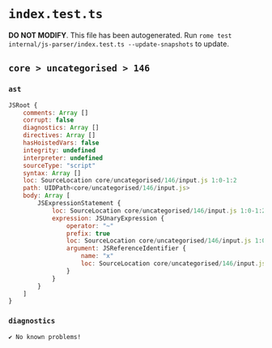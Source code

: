 # `index.test.ts`

**DO NOT MODIFY**. This file has been autogenerated. Run `rome test internal/js-parser/index.test.ts --update-snapshots` to update.

## `core > uncategorised > 146`

### `ast`

```javascript
JSRoot {
	comments: Array []
	corrupt: false
	diagnostics: Array []
	directives: Array []
	hasHoistedVars: false
	integrity: undefined
	interpreter: undefined
	sourceType: "script"
	syntax: Array []
	loc: SourceLocation core/uncategorised/146/input.js 1:0-1:2
	path: UIDPath<core/uncategorised/146/input.js>
	body: Array [
		JSExpressionStatement {
			loc: SourceLocation core/uncategorised/146/input.js 1:0-1:2
			expression: JSUnaryExpression {
				operator: "~"
				prefix: true
				loc: SourceLocation core/uncategorised/146/input.js 1:0-1:2
				argument: JSReferenceIdentifier {
					name: "x"
					loc: SourceLocation core/uncategorised/146/input.js 1:1-1:2 (x)
				}
			}
		}
	]
}
```

### `diagnostics`

```
✔ No known problems!

```
